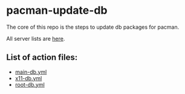 # pacman-update-db
The core of this repo is the steps to update db packages for pacman.

All server lists are [here](https://termux-pacman.github.io/).

## List of action files:
 - [main-db.yml](.github/workflows/main-db.yml)
 - [x11-db.yml](.github/workflows/x11-db.yml)
 - [root-db.yml](.github/workflows/root-db.yml)

